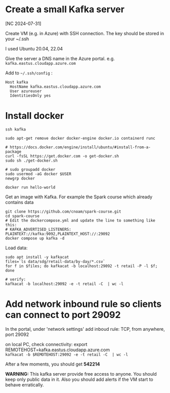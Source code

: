 # Create a small Kafka server
[NC 2024-07-31] 
 
Create VM (e.g. in Azure) with SSH connection. The key should be stored in your ~/.ssh 

I used Ubuntu 20.04, 22.04

Give the server a DNS name in the Azure portal. e.g. `kafka.eastus.cloudapp.azure.com`

Add to `~/.ssh/config`  :
```
Host kafka
  HostName kafka.eastus.cloudapp.azure.com
  User azureuser
  IdentitiesOnly yes
```
# Install docker

`ssh kafka`

```
sudo apt-get remove docker docker-engine docker.io containerd runc

# https://docs.docker.com/engine/install/ubuntu/#install-from-a-package
curl -fsSL https://get.docker.com -o get-docker.sh
sudo sh ./get-docker.sh

# sudo groupadd docker
sudo usermod -aG docker $USER
newgrp docker

docker run hello-world
```

Get an image with Kafka. For example the Spark course which already contains data

```
git clone https://github.com/cnoam/spark-course.git
cd spark-course
# Edit the dockercompose.yml and update the line to something like this:
# KAFKA_ADVERTISED_LISTENERS: PLAINTEXT://kafka:9092,PLAINTEXT_HOST://:29092
docker compose up kafka -d
```

Load data:
```
sudo apt install -y kafkacat
files=`ls data/sdg/retail-data/by-day/*.csv`
for f in $files; do kafkacat -b localhost:29092 -t retail -P -l $f; done

# verify:
kafkacat -b localhost:29092 -e -t retail -C  | wc -l
```

# Add network inbound rule so clients can connect to port 29092
In the portal, under 'network settings' add inboud rule: TCP, from anywhere, port 29092

on local PC, check connectivity:
export REMOTEHOST=kafka.eastus.cloudapp.azure.com<br>
`kafkacat -b $REMOTEHOST:29092 -e -t retail -C  | wc -l`

After a few moments, you should get **542214**

**WARNING:** This kafka server provide free access to anyone. You should keep only public data in it. Also you should add alerts if the VM start to behave erratically.

